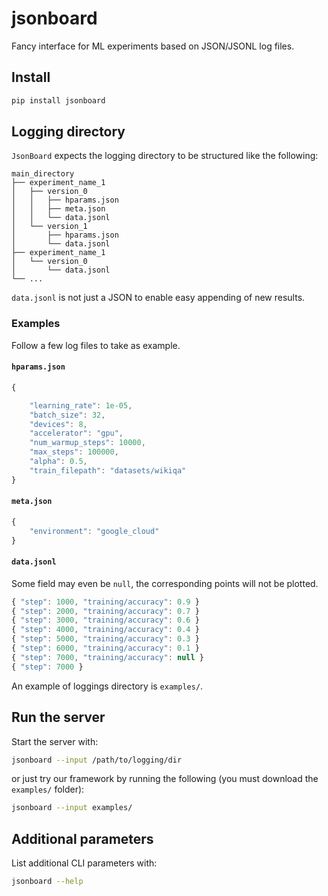 # jsonboard
Fancy interface for ML experiments based on JSON/JSONL log files.

## Install

```bash
pip install jsonboard
```

## Logging directory

`JsonBoard` expects the logging directory to be structured like the following:

    main_directory
    ├── experiment_name_1
    │   ├── version_0
    │   │   ├── hparams.json
    │   │   ├── meta.json
    │   │   └── data.jsonl
    │   └── version_1
    │       ├── hparams.json
    │       └── data.jsonl
    ├── experiment_name_1
    │   └── version_0
    │       └── data.jsonl
    └── ...

`data.jsonl` is not just a JSON to enable easy appending of new results.


### Examples

Follow a few log files to take as example.

#### `hparams.json`

```js
{

    "learning_rate": 1e-05,
    "batch_size": 32,
    "devices": 8,
    "accelerator": "gpu",
    "num_warmup_steps": 10000,
    "max_steps": 100000,
    "alpha": 0.5,
    "train_filepath": "datasets/wikiqa"
}
```

#### `meta.json`

```js
{
    "environment": "google_cloud"
}
```

#### `data.jsonl`

Some field may even be `null`, the corresponding points will not be plotted.

```js
{ "step": 1000, "training/accuracy": 0.9 }
{ "step": 2000, "training/accuracy": 0.7 }
{ "step": 3000, "training/accuracy": 0.6 }
{ "step": 4000, "training/accuracy": 0.4 }
{ "step": 5000, "training/accuracy": 0.3 }
{ "step": 6000, "training/accuracy": 0.1 }
{ "step": 7000, "training/accuracy": null }
{ "step": 7000 }
```

An example of loggings directory is `examples/`.


## Run the server

Start the server with:
```bash
jsonboard --input /path/to/logging/dir
```

or just try our framework by running the following (you must download the `examples/` folder):

```bash
jsonboard --input examples/
```


## Additional parameters

List additional CLI parameters with:
```bash
jsonboard --help
```

